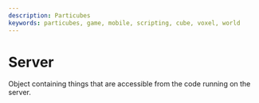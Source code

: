 ```yaml
---
description: Particubes
keywords: particubes, game, mobile, scripting, cube, voxel, world
---
```


# Server

Object containing things that are accessible from the code running on the server.